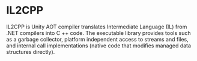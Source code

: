 # IL2CPP
IL2CPP is Unity AOT compiler translates Intermediate Language (IL) from .NET compilers into C ++ code. The executable library provides tools such as a garbage collector, platform independent access to streams and files, and internal call implementations (native code that modifies managed data structures directly).
